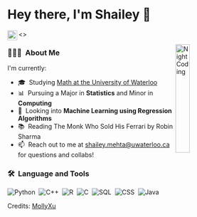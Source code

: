 # Hey there, I'm Shailey 👋 

<a href="https://open.spotify.com/user/shaimehta?si=d6f22dbe044f4bda">
  <img align="left" alt="Shailey's Spotify" width="22px" src="https://upload.wikimedia.org/wikipedia/commons/1/19/Spotify_logo_without_text.svg" />
</a>

<>

<img align="right" alt="Night Coding" width="25%" src="https://media.giphy.com/media/YPQ62IX4xd60xJDaBu/giphy.gif"/>


### 👩🏻‍💻 &nbsp;About Me
I'm currently:
- 🎓 &nbsp;Studying <a href="https://uwaterloo.ca/future-students/programs/mathematics">Math at the University of Waterloo</a>
- 📊 &nbsp;Pursuing a Major in **Statistics** and Minor in **Computing**
- 🌱 &nbsp;Looking into **Machine Learning using Regression Algorithms**
- 📚 &nbsp;Reading The Monk Who Sold His Ferrari by Robin Sharma
- 📫 &nbsp;Reach out to me at [shailey.mehta@uwaterloo.ca](shailey.mehta@uwaterloo.ca) for questions and collabs!

### 🛠 &nbsp;Language and Tools
![Python](https://img.shields.io/badge/-Python-05122A?style=flat&logo=python)&nbsp;
![C++](https://img.shields.io/badge/-C++-05122A?style=flat&logo=c++)&nbsp;
![R](https://img.shields.io/badge/-R-05122A?style=flat&logo=R&logoColor=FFA518)&nbsp;
![C](https://img.shields.io/badge/-C-05122A?style=flat&logo=C&logoColor=A8B9CC)&nbsp;
![SQL](https://img.shields.io/badge/-SQL-05122A?style=flat&logo=SQL5)&nbsp;
![CSS](https://img.shields.io/badge/-CSS-05122A?style=flat&logo=CSS3&logoColor=1572B6)&nbsp;
![Java](https://img.shields.io/badge/-Java-05122A?style=flat&logo=java)&nbsp;

<!--
![React](https://img.shields.io/badge/-React-05122A?style=flat&logo=react)&nbsp;
![Saas](https://img.shields.io/badge/-Saas-05122A?style=flat&logo=sass)&nbsp;
![Bootstrap](https://img.shields.io/badge/-Bootstrap-05122A?style=flat&logo=bootstrap)&nbsp;
![Node.js](https://img.shields.io/badge/-Node.js-05122A?style=flat&logo=nodejs)&nbsp;
![Express](https://img.shields.io/badge/-Express.js-05122A?style=flat&logo=express)&nbsp;
![Firebase](https://img.shields.io/badge/-Firebase-05122A?style=flat&logo=firebase)&nbsp;
![MongoDB](https://img.shields.io/badge/-MongoDB-05122A?style=flat&logo=mongodb)&nbsp;
![MySQL](https://img.shields.io/badge/-MySQL-05122A?style=flat&logo=mysql)&nbsp;
![MySQL](https://img.shields.io/badge/-PostgreSQL-05122A?style=flat&logo=postgresql)&nbsp;
![GraphQL](https://img.shields.io/badge/-GraphQL-05122A?style=flat&logo=graphql)&nbsp;

![Git](https://img.shields.io/badge/-Git-05122A?style=flat&logo=git)&nbsp;
![GitHub](https://img.shields.io/badge/-GitHub-05122A?style=flat&logo=github)&nbsp; -->


Credits: [MollyXu](https://github.com/mollyxu/mollyxu)
